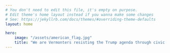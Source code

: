 ```yaml
---
# You don't need to edit this file, it's empty on purpose.
# Edit theme's home layout instead if you wanna make some changes
# See: https://jekyllrb.com/docs/themes/#overriding-theme-defaults
layout: home

hero:
    image: "/assets/american_flag.jpg"
    title: "We are Vermonters resisting the Trump agenda through civic action."
---
```

